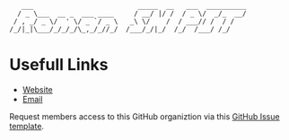 ```
   ___                          _____  __   ___  __________
  / _ \___  __ _  ___ ____     / __/ |/ /  / _ \/  _/_  __/
 / , _/ _ \/  ' \/ _ `/ _ \   _\ \/    /  / ___// /  / /
/_/|_|\___/_/_/_/\_,_/_//_/  /___/_/|_/  /_/  /___/ /_/
```

# Usefull Links

- [Website](https://www.romansnpit.com)
- [Email](mailto:romansnpit@gmail.com)

Request members access to this GitHub organiztion via this [GitHub Issue template](https://github.com/Roman-Supernova-PIT/romansn-management/issues/new?assignees=benjaminrose&labels=GitHub+Org+Membership&projects=&template=github-organization-membership-request.md&title=GitHub+Membership+Request+for+%5BGitHub+username%5D).
